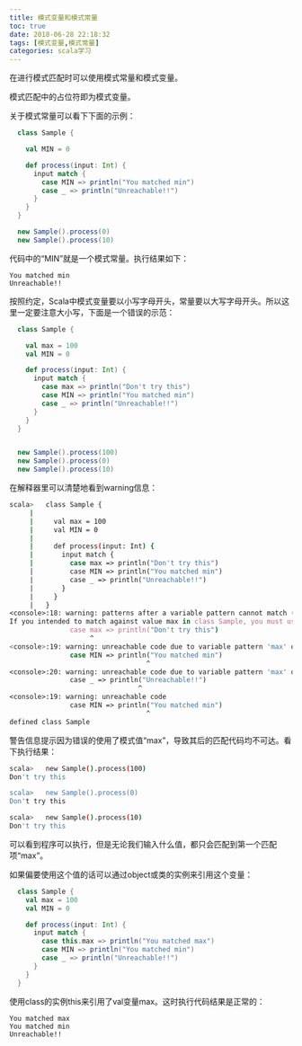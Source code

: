 ```yaml
---
title: 模式变量和模式常量
toc: true
date: 2018-06-28 22:18:32
tags: [模式变量,模式常量]
categories: scala学习
---
```


在进行模式匹配时可以使用模式常量和模式变量。

模式匹配中的占位符即为模式变量。

关于模式常量可以看下下面的示例：

```scala
  class Sample {

    val MIN = 0

    def process(input: Int) {
      input match {
        case MIN => println("You matched min")
        case _ => println("Unreachable!!")
      }
    }
  }

  new Sample().process(0)
  new Sample().process(10)
```

代码中的“MIN”就是一个模式常量。执行结果如下：

```text
You matched min
Unreachable!!
```


按照约定，Scala中模式变量要以小写字母开头，常量要以大写字母开头。所以这里一定要注意大小写，下面是一个错误的示范：

```scala
  class Sample {

    val max = 100
    val MIN = 0

    def process(input: Int) {
      input match {
        case max => println("Don't try this")
        case MIN => println("You matched min")
        case _ => println("Unreachable!!")
      }
    }
  }


  new Sample().process(100)
  new Sample().process(0)
  new Sample().process(10)
```

在解释器里可以清楚地看到warning信息：

```bash
scala>   class Sample {
     |
     |     val max = 100
     |     val MIN = 0
     |
     |     def process(input: Int) {
     |       input match {
     |         case max => println("Don't try this")
     |         case MIN => println("You matched min")
     |         case _ => println("Unreachable!!")
     |       }
     |     }
     |   }
<console>:18: warning: patterns after a variable pattern cannot match (SLS 8.1.1)
If you intended to match against value max in class Sample, you must use backticks, like: case `max` =>
               case max => println("Don't try this")
                    ^
<console>:19: warning: unreachable code due to variable pattern 'max' on line 18
               case MIN => println("You matched min")
                                  ^
<console>:20: warning: unreachable code due to variable pattern 'max' on line 18
               case _ => println("Unreachable!!")
                                ^
<console>:19: warning: unreachable code
               case MIN => println("You matched min")
                                  ^
defined class Sample
```

警告信息提示因为错误的使用了模式值“max”，导致其后的匹配代码均不可达。看下执行结果：

```bash
scala>   new Sample().process(100)
Don't try this

scala>   new Sample().process(0)
Don't try this

scala>   new Sample().process(10)
Don't try this

```

可以看到程序可以执行，但是无论我们输入什么值，都只会匹配到第一个匹配项“max”。

如果偏要使用这个值的话可以通过object或类的实例来引用这个变量：

```scala
  class Sample {
    val max = 100
    val MIN = 0

    def process(input: Int) {
      input match {
        case this.max => println("You matched max")
        case MIN => println("You matched min")
        case _ => println("Unreachable!!")
      }
    }
  }
```

使用class的实例this来引用了val变量max。这时执行代码结果是正常的：

```text
You matched max
You matched min
Unreachable!!
```
